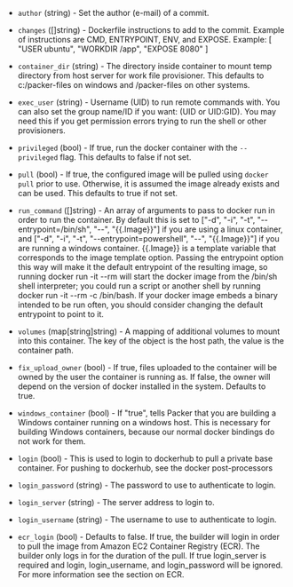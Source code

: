 <!-- Code generated from the comments of the Config struct in builder/docker/config.go; DO NOT EDIT MANUALLY -->

-   `author` (string) - Set the author (e-mail) of a commit.
    
-   `changes` ([]string) - Dockerfile instructions to add to the commit. Example of instructions
    are CMD, ENTRYPOINT, ENV, and EXPOSE. Example: [ "USER ubuntu", "WORKDIR
    /app", "EXPOSE 8080" ]
    
-   `container_dir` (string) - The directory inside container to mount temp directory from host server
    for work file provisioner. This defaults to c:/packer-files on windows
    and /packer-files on other systems.
    
-   `exec_user` (string) - Username (UID) to run remote commands with. You can also set the group
    name/ID if you want: (UID or UID:GID). You may need this if you get
    permission errors trying to run the shell or other provisioners.
    
-   `privileged` (bool) - If true, run the docker container with the `--privileged` flag. This
    defaults to false if not set.
    
-   `pull` (bool) - If true, the configured image will be pulled using `docker pull` prior
    to use. Otherwise, it is assumed the image already exists and can be
    used. This defaults to true if not set.
    
-   `run_command` ([]string) - An array of arguments to pass to docker run in order to run the
    container. By default this is set to ["-d", "-i", "-t",
    "--entrypoint=/bin/sh", "--", "{{.Image}}"] if you are using a linux
    container, and ["-d", "-i", "-t", "--entrypoint=powershell", "--",
    "{{.Image}}"] if you are running a windows container. {{.Image}} is a
    template variable that corresponds to the image template option. Passing
    the entrypoint option this way will make it the default entrypoint of
    the resulting image, so running docker run -it --rm  will start the
    docker image from the /bin/sh shell interpreter; you could run a script
    or another shell by running docker run -it --rm  -c /bin/bash. If your
    docker image embeds a binary intended to be run often, you should
    consider changing the default entrypoint to point to it.
    
-   `volumes` (map[string]string) - A mapping of additional volumes to mount into this container. The key of
    the object is the host path, the value is the container path.
    
-   `fix_upload_owner` (bool) - If true, files uploaded to the container will be owned by the user the
    container is running as. If false, the owner will depend on the version
    of docker installed in the system. Defaults to true.
    
-   `windows_container` (bool) - If "true", tells Packer that you are building a Windows container
    running on a windows host. This is necessary for building Windows
    containers, because our normal docker bindings do not work for them.
    
-   `login` (bool) - This is used to login to dockerhub to pull a private base container. For
    pushing to dockerhub, see the docker post-processors
    
-   `login_password` (string) - The password to use to authenticate to login.
    
-   `login_server` (string) - The server address to login to.
    
-   `login_username` (string) - The username to use to authenticate to login.
    
-   `ecr_login` (bool) - Defaults to false. If true, the builder will login in order to pull the
    image from Amazon EC2 Container Registry (ECR). The builder only logs in
    for the duration of the pull. If true login_server is required and
    login, login_username, and login_password will be ignored. For more
    information see the section on ECR.
    